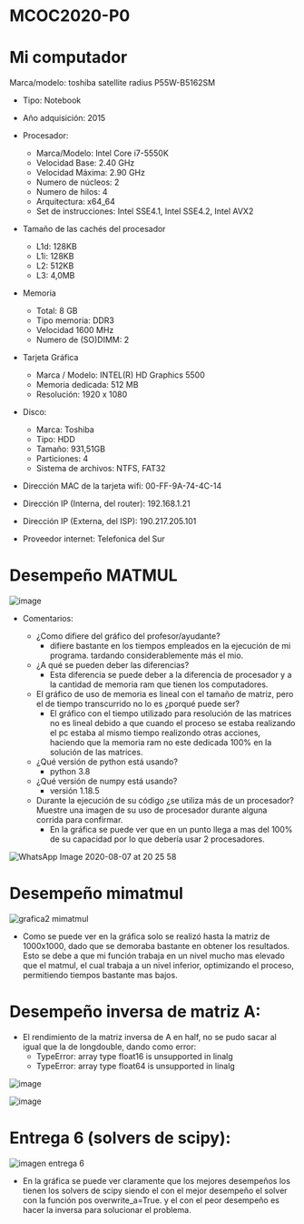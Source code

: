 # MCOC2020-P0

# Mi computador

 Marca/modelo: toshiba satellite radius P55W-B5162SM
* Tipo: Notebook
* Año adquisición: 2015
* Procesador:
  * Marca/Modelo: Intel Core i7-5550K
  * Velocidad Base: 2.40 GHz
  * Velocidad Máxima: 2.90 GHz
  * Numero de núcleos: 2 
  * Numero de hilos: 4
  * Arquitectura: x64_64
  * Set de instrucciones: Intel SSE4.1, Intel SSE4.2, Intel AVX2
* Tamaño de las cachés del procesador
  * L1d: 128KB
  * L1i: 128KB
  * L2: 512KB
  * L3: 4,0MB
* Memoria 
  * Total: 8 GB
  * Tipo memoria: DDR3
  * Velocidad 1600 MHz
  * Numero de (SO)DIMM: 2
* Tarjeta Gráfica
  * Marca / Modelo: INTEL(R) HD Graphics 5500
  * Memoria dedicada: 512 MB
  * Resolución: 1920 x 1080
* Disco: 
  * Marca: Toshiba
  * Tipo: HDD
  * Tamaño: 931,51GB
  * Particiones: 4
  * Sistema de archivos: NTFS, FAT32

* Dirección MAC de la tarjeta wifi:  00-FF-9A-74-4C-14 
* Dirección IP (Interna, del router): 192.168.1.21
* Dirección IP (Externa, del ISP): 190.217.205.101
* Proveedor internet: Telefonica del Sur

# Desempeño MATMUL
 
 ![image](https://user-images.githubusercontent.com/69158551/89689590-b59e3e80-d8d2-11ea-89e7-a76008cb0457.png)

  * Comentarios:
 
    * ¿Como difiere del gráfico del profesor/ayudante?
      * difiere bastante en los tiempos empleados en la ejecución de mi programa. tardando considerablemente más el mio.
    * ¿A qué se pueden deber las diferencias?
      * Esta diferencia se puede deber a la diferencia de procesador y a la cantidad de memoria ram que tienen los computadores.
    * El gráfico de uso de memoria es lineal con el tamaño de matriz, pero el de tiempo transcurrido no lo es ¿porqué puede ser?
      * El gráfico con el tiempo utilizado para resolución de las matrices no es lineal debido a que cuando el proceso se estaba realizando el pc estaba al mismo tiempo realizondo otras acciones, haciendo que la memoria ram no este dedicada 100% en la solución de las matrices.
    * ¿Qué versión de python está usando?
      * python 3.8
    * ¿Qué versión de numpy está usando?
      * versión 1.18.5
    * Durante la ejecución de su código ¿se utiliza más de un procesador? Muestre una imagen de su uso de procesador durante alguna corrida para confirmar. 
      * En la gráfica se puede ver que en un punto llega a mas del 100% de su capacidad por lo que debería usar 2 procesadores.
 
![WhatsApp Image 2020-08-07 at 20 25 58](https://user-images.githubusercontent.com/69158551/89698201-efc90980-d8ed-11ea-899e-514e7952712c.jpeg)
      
# Desempeño mimatmul

![grafica2 mimatmul](https://user-images.githubusercontent.com/69158551/89828612-453c2b00-db27-11ea-9cfb-0dd6fc7377cf.png)
  * Como se puede ver en la gráfica solo se realizó hasta la matriz de 1000x1000, dado que se demoraba bastante en obtener los resultados. Esto se debe a que mi función trabaja en un nivel mucho mas elevado que el matmul, el cual trabaja a un nivel inferior, optimizando el proceso, permitiendo tiempos bastante mas bajos.
  
# Desempeño inversa de matriz A:
  * El rendimiento de la matriz inversa de A en half, no se pudo sacar al igual que la de longdouble, dando como error:  
    * TypeError: array type float16 is unsupported in linalg  
    * TypeError: array type float64 is unsupported in linalg 

![image](https://user-images.githubusercontent.com/69158551/90090683-a95f1a80-dcf2-11ea-9e4d-09310c35f9b6.png)

![image](https://user-images.githubusercontent.com/69158551/90090693-aebc6500-dcf2-11ea-9151-513f6bb2402e.png)

# Entrega 6 (solvers de scipy):
![imagen entrega 6](https://user-images.githubusercontent.com/69158551/90440977-20efc980-e0a6-11ea-93e7-5e32ab5dc7cb.png)
  * En la gráfica se puede ver claramente que los mejores desempeños los tienen los solvers de scipy siendo el con el mejor desempeño el solver con la función pos overwrite_a=True.
  y el con el peor desempeño es hacer la inversa para solucionar el problema.

